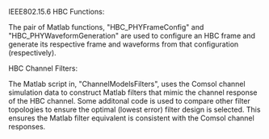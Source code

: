 IEEE802.15.6 HBC Functions: 

The pair of Matlab functions, "HBC_PHYFrameConfig" and "HBC_PHYWaveformGeneration" are used to configure an HBC frame and generate its respective frame and waveforms from that configuration (respectively). 

HBC Channel Filters: 

The Matlab script in, "ChannelModelsFilters", uses the Comsol channel simulation data to construct Matlab filters that mimic the channel response of the HBC channel. Some additonal code is used to compare other filter topologies to ensure the optimal (lowest error) filter design is selected. This ensures the Matlab filter equivalent is consistent with the Comsol channel responses. 
